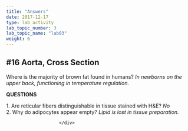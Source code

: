 ```yaml
---
title: "Answers"
date: 2017-12-17
type: lab_activity
lab_topic_number: 3
lab_topic_name: "lab03"
weight: 6
---
```

<div class="entrybody">
						<h2>#16 Aorta, Cross Section </h2>

<p>Where is the majority of brown fat found in humans? <i>In newborns on the upper back, functioning in temperature regulation.</i></p>

<p><b><span class="caps">QUESTIONS</span></b></p>

<p>1.  Are reticular fibers distinguishable in tissue stained with <span class="caps">H&amp;E</span>? <i>No</i> <br>
2.  Why do adipocytes appear empty? <i>Lipid is lost in tissue preparation.</i></p>
						
						
						</div>
